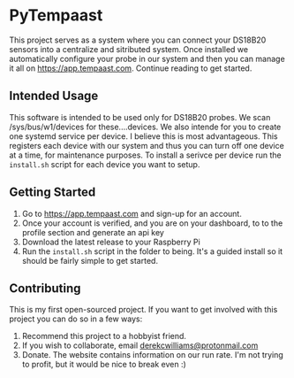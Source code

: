 # PyTempaast

This project serves as a system where you can connect your DS18B20 sensors into a centralize and sitributed system. Once installed we automatically configure your probe in our system and then you can manage it all on https://app.tempaast.com. Continue reading to get started.

## Intended Usage
This software is intended to be used only for DS18B20 probes. We scan /sys/bus/w1/devices for these....devices. We also intende for you to create one systemd service per device. I believe this is most advantageous. This registers each device with our system and thus you can turn off one device at a time, for maintenance purposes. To install a serivce per device run the `install.sh` script for each device you want to setup.

## Getting Started
1. Go to https://app.tempaast.com and sign-up for an account.
2. Once your account is verified, and you are on your dashboard, to to the profile section and generate an api key
3. Download the latest release to your Raspberry Pi
4. Run the `install.sh` script in the folder to being. It's a guided install so it should be fairly simple to get started.

## Contributing
This is my first open-sourced project. If you want to get involved with this project you can do so in a few ways:
1. Recommend this project to a hobbyist friend.
2. If you wish to collaborate, email derekcwilliams@protonmail.com
3. Donate. The website contains information on our run rate. I'm not trying to profit, but it would be nice to break even :)